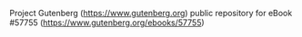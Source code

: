 Project Gutenberg (https://www.gutenberg.org) public repository for
eBook #57755 (https://www.gutenberg.org/ebooks/57755)
